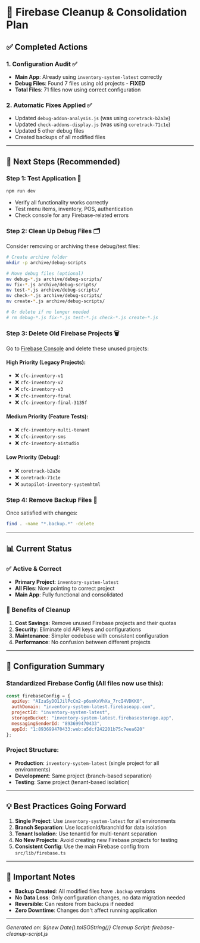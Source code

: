 # 🧹 Firebase Cleanup & Consolidation Plan

## ✅ **Completed Actions**

### 1. **Configuration Audit** ✅
- **Main App**: Already using `inventory-system-latest` correctly
- **Debug Files**: Found 7 files using old projects - **FIXED**
- **Total Files**: 71 files now using correct configuration

### 2. **Automatic Fixes Applied** ✅
- Updated `debug-addon-analysis.js` (was using `coretrack-b2a3e`)
- Updated `check-addons-display.js` (was using `coretrack-71c1e`)
- Updated 5 other debug files
- Created backups of all modified files

---

## 🎯 **Next Steps (Recommended)**

### **Step 1: Test Application** 🧪
```bash
npm run dev
```
- Verify all functionality works correctly
- Test menu items, inventory, POS, authentication
- Check console for any Firebase-related errors

### **Step 2: Clean Up Debug Files** 🗂️
Consider removing or archiving these debug/test files:
```bash
# Create archive folder
mkdir -p archive/debug-scripts

# Move debug files (optional)
mv debug-*.js archive/debug-scripts/
mv fix-*.js archive/debug-scripts/
mv test-*.js archive/debug-scripts/
mv check-*.js archive/debug-scripts/
mv create-*.js archive/debug-scripts/

# Or delete if no longer needed
# rm debug-*.js fix-*.js test-*.js check-*.js create-*.js
```

### **Step 3: Delete Old Firebase Projects** 🗑️
Go to [Firebase Console](https://console.firebase.google.com) and delete these unused projects:

#### **High Priority (Legacy Projects)**:
- ❌ `cfc-inventory-v1` 
- ❌ `cfc-inventory-v2`
- ❌ `cfc-inventory-v3`
- ❌ `cfc-inventory-final`
- ❌ `cfc-inventory-final-3135f`

#### **Medium Priority (Feature Tests)**:
- ❌ `cfc-inventory-multi-tenant`
- ❌ `cfc-inventory-sms`
- ❌ `cfc-inventory-aistudio`

#### **Low Priority (Debug)**:
- ❌ `coretrack-b2a3e`
- ❌ `coretrack-71c1e`
- ❌ `autopilot-inventory-systemhtml`

### **Step 4: Remove Backup Files** 🧹
Once satisfied with changes:
```bash
find . -name "*.backup.*" -delete
```

---

## 📊 **Current Status**

### **✅ Active & Correct**
- **Primary Project**: `inventory-system-latest`
- **All Files**: Now pointing to correct project
- **Main App**: Fully functional and consolidated

### **🎯 Benefits of Cleanup**
1. **Cost Savings**: Remove unused Firebase projects and their quotas
2. **Security**: Eliminate old API keys and configurations
3. **Maintenance**: Simpler codebase with consistent configuration
4. **Performance**: No confusion between different projects

---

## 🔧 **Configuration Summary**

### **Standardized Firebase Config** (All files now use this):
```javascript
const firebaseConfig = {
  apiKey: "AIzaSyDO1JilPcCm2-p6smKxVhXa_7rcI4VDKK0",
  authDomain: "inventory-system-latest.firebaseapp.com",
  projectId: "inventory-system-latest",
  storageBucket: "inventory-system-latest.firebasestorage.app",
  messagingSenderId: "893699470433",
  appId: "1:893699470433:web:a5dcf242201b75c7eea620"
};
```

### **Project Structure**:
- **Production**: `inventory-system-latest` (single project for all environments)
- **Development**: Same project (branch-based separation)
- **Testing**: Same project (tenant-based isolation)

---

## 💡 **Best Practices Going Forward**

1. **Single Project**: Use `inventory-system-latest` for all environments
2. **Branch Separation**: Use locationId/branchId for data isolation
3. **Tenant Isolation**: Use tenantId for multi-tenant separation
4. **No New Projects**: Avoid creating new Firebase projects for testing
5. **Consistent Config**: Use the main Firebase config from `src/lib/firebase.ts`

---

## 🚨 **Important Notes**

- **Backup Created**: All modified files have `.backup` versions
- **No Data Loss**: Only configuration changes, no data migration needed
- **Reversible**: Can restore from backups if needed
- **Zero Downtime**: Changes don't affect running application

---

*Generated on: ${new Date().toISOString()}*
*Cleanup Script: firebase-cleanup-script.js*
